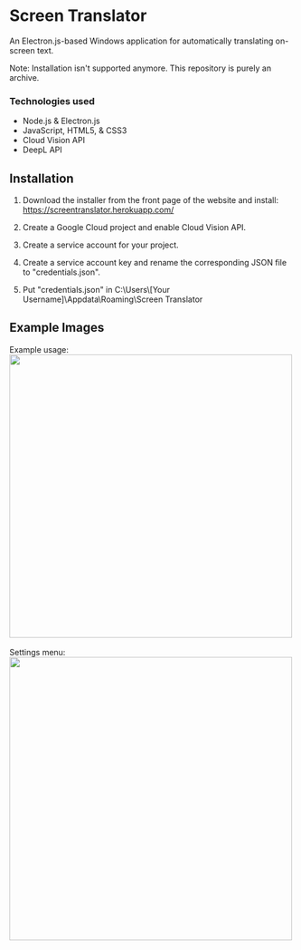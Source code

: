 # Screen Translator
An Electron.js-based Windows application for automatically translating on-screen text.

Note: Installation isn't supported anymore. This repository is purely an archive.

### Technologies used
- Node.js & Electron.js
- JavaScript, HTML5, & CSS3
- Cloud Vision API
- DeepL API<br>

## Installation

1. Download the installer from the front page of the website and install: <br>
https://screentranslator.herokuapp.com/

2. Create a Google Cloud project and enable Cloud Vision API. 

3. Create a service account for your project. 

4. Create a service account key and rename the corresponding JSON file to "credentials.json". 

5. Put "credentials.json" in C:\Users\\[Your Username]\Appdata\Roaming\Screen Translator



## Example Images

Example usage:<br>
<img src="screen-translator-usage.gif" width="500"> <br><br>
Settings menu:<br>
<img src="https://user-images.githubusercontent.com/61607183/126567637-4e802562-f8e7-4d98-af87-dbf2baf9b53b.png" width="500"><br><br>

